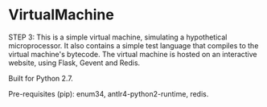 VirtualMachine
==============
STEP 3: This is a simple virtual machine, simulating a hypothetical microprocessor. It also contains a simple test
language that compiles to the virtual machine's bytecode. The virtual machine is hosted on an interactive website,
using Flask, Gevent and Redis.

Built for Python 2.7.

Pre-requisites (pip): enum34, antlr4-python2-runtime, redis.